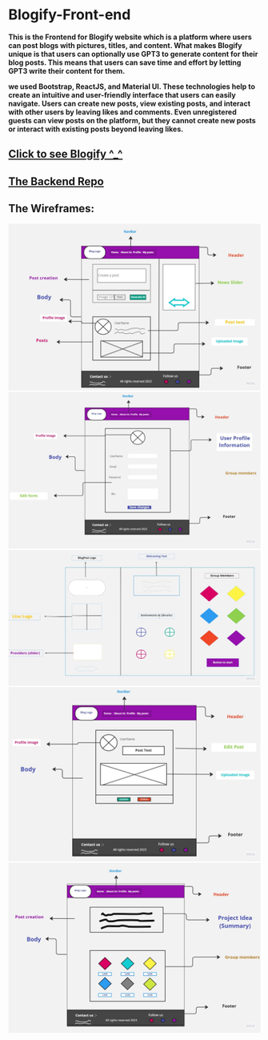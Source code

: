 # Blogify-Front-end

**This is the Frontend for Blogify website which is  a platform where users can post blogs with pictures, titles, and content. What makes Blogify unique is that users can optionally use GPT3 to generate content for their blog posts. This means that users can save time and effort by letting GPT3 write their content for them.**

**we used Bootstrap, ReactJS, and Material UI. These technologies help to create an intuitive and user-friendly interface that users can easily navigate. Users can create new posts, view existing posts, and interact with other users by leaving likes and comments. Even unregistered guests can view posts on the platform, but they cannot create new posts or interact with existing posts beyond leaving likes.**

## [Click to see Blogify ^_^](https://main--chipper-platypus-a810ef.netlify.app/)




##  [The Backend Repo](https://github.com/DohaKhamaiseh/Blogify-Backend/tree/main)

## The Wireframes:
![Home](./Assets/HomePage.jpg)
![Profile](./Assets/Profile.jpg)
![Starting](./Assets/StartingPage.jpg)
![Post](./Assets/ThePost.jpg)
![Aboutus](./Assets/AboutUs.jpg)